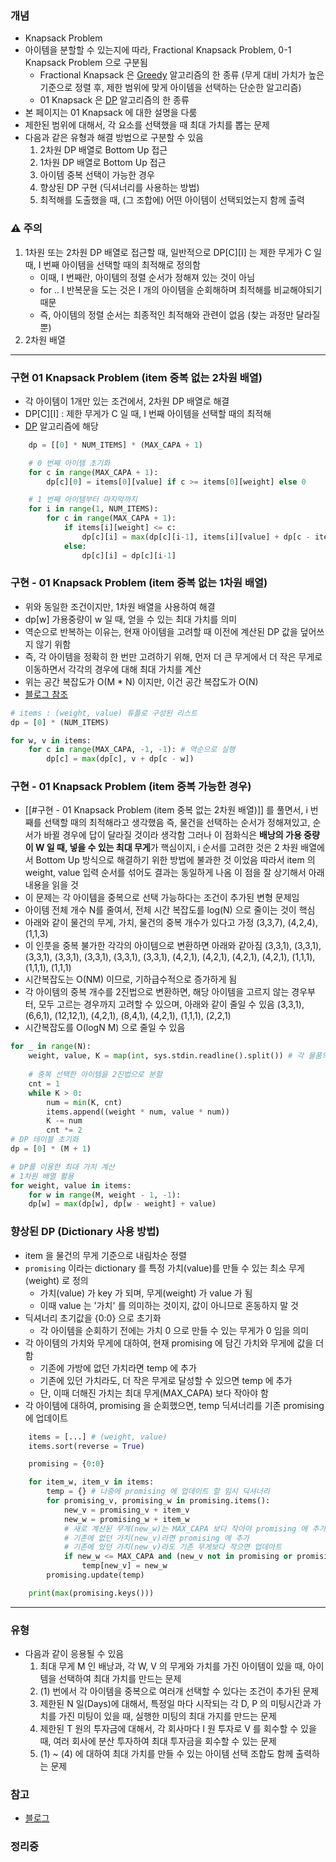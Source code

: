 ### 개념

* Knapsack Problem 
* 아이템을 분할할 수 있는지에 따라, Fractional Knapsack Problem, 0-1 Knapsack Problem 으로 구분됨
	* Fractional Knapsack 은  [Greedy](Greedy.md)  알고리즘의 한 종류 (무게 대비 가치가 높은 기준으로 정렬 후, 제한 범위에 맞게 아이템을 선택하는 단순한 알고리즘)
	* 01 Knapsack 은 [DP](./DP.md) 알고리즘의 한 종류
* 본 페이지는 01 Knapsack 에 대한 설명을 다룸
* 제한된 범위에 대해서, 각 요소를 선택했을 때 최대 가치를 뽑는 문제
* 다음과 같은 유형과 해결 방법으로 구분할 수 있음
	1. 2차원 DP 배열로 Bottom Up 접근
	2. 1차원 DP 배열로 Bottom Up 접근
	3. 아이템 중복 선택이 가능한 경우
	4. 향상된 DP 구현 (딕셔너리를 사용하는 방법)
	5. 최적해를 도출했을 때, (그 조합에) 어떤 아이템이 선택되었는지 함께 출력

### ⚠️ 주의

1.  1차원 또는 2차원 DP 배열로 접근할 때, 일반적으로 DP\[C\]\[I\] 는 제한 무게가 C  일 때, I 번째 아이템을 선택할 때의 최적해로 정의함
	   * 이때, I 번째란, 아이템의 정렬 순서가 정해져 있는 것이 아님
	   * for .. I 반복문을 도는 것은 I 개의 아이템을 순회해하며 최적해를 비교해야되기 때문
	   * 즉, 아이템의 정렬 순서는 최종적인 최적해와 관련이 없음 (찾는 과정만 달라질 뿐)
   2. 2차원 배열

---
### 구현 01 Knapsack Problem (item 중복 없는 2차원 배열)

* 각 아이템이 1개만 있는 조건에서, 2차원 DP 배열로 해결
* DP\[C\]\[I\] : 제한 무게가 C  일 때, I 번째 아이템을 선택할 때의 최적해
* [DP](DP.md) 알고리즘에 해당
```python
	dp = [[0] * NUM_ITEMS] * (MAX_CAPA + 1)

	# 0 번째 아이템 초기화
	for c in range(MAX_CAPA + 1):
		dp[c][0] = items[0][value] if c >= items[0][weight] else 0

	# 1 번째 아이템부터 마지막까지
	for i in range(1, NUM_ITEMS):
		for c in range(MAX_CAPA + 1):
			if items[i][weight] <= c:
				dp[c][i] = max(dp[c][i-1], items[i][value] + dp[c - items[i][weight]][i-1])
			else:
				dp[c][i] = dp[c][i-1]
```


### 구현 - 01 Knapsack Problem (item 중복 없는 1차원 배열)

* 위와 동일한 조건이지만, 1차원 배열을 사용하여 해결
* dp\[w\]
  가용중량이 w 일 때, 얻을 수 있는 최대 가치를 의미
* 역순으로 반복하는 이유는, 현재 아이템을 고려할 때 이전에 계산된 DP 값을 덮어쓰지 않기 위함
* 즉, 각 아이템을 정확히 한 번만 고려하기 위해, 먼저 더 큰 무게에서 더 작은 무게로 이동하면서 각각의 경우에 대해 최대 가치를 계산
* 위는 공간 복잡도가 O(M * N) 이지만, 이건 공간 복잡도가 O(N) 
* [블로그 참조](https://sdy-study.tistory.com/240)
```python
# items : (weight, value) 튜플로 구성된 리스트
dp = [0] * (NUM_ITEMS)

for w, v in items:
	for c in range(MAX_CAPA, -1, -1): # 역순으로 실행
		dp[c] = max(dp[c], v + dp[c - w])
```


### 구현 - 01 Knapsack Problem (item 중복 가능한 경우)

* [[#구현 - 01 Knapsack Problem (item 중복 없는 2차원 배열)]] 를 풀면서, i 번째를 선택할 때의 최적해라고 생각했음
  즉, 물건을 선택하는 순서가 정해져있고, 순서가 바뀔 경우에 답이 달라질 것이라 생각함
  그러나 이 점화식은 **배낭의 가용 중량이 W 일 때, 넣을 수 있는 최대 무게**가 핵심이지, i 순서를 고려한 것은 2 차원 배열에서 Bottom Up 방식으로 해결하기 위한 방법에 불과한 것 이었음
  따라서 item 의 weight, value 입력 순서를 섞어도 결과는 동일하게 나옴
  이 점을 잘 상기해서 아래 내용을 읽을 것
* 이 문제는 각 아이템을 중복으로 선택 가능하다는 조건이 추가된 변형 문제임
* 아이템 전체 개수 N를 줄여서, 전체 시간 복잡도를 log(N) 으로 줄이는 것이 핵심
* 아래와 같이 물건의 무게, 가치, 물건의 중복 개수가 있다고 가정
  (3,3,7), (4,2,4), (1,1,3)
* 이 인풋을 중복 불가한 각각의 아이템으로 변환하면 아래와 같아짐
  (3,3,1), (3,3,1), (3,3,1), (3,3,1), (3,3,1), (3,3,1), (3,3,1), (4,2,1), (4,2,1), (4,2,1), (4,2,1), (1,1,1), (1,1,1), (1,1,1)
* 시간복잡도는 O(NM) 이므로, 기하급수적으로 증가하게 됨
* 각 아이템의 중복 개수를 2진법으로 변환하면, 해당 아이템을 고르지 않는 경우부터, 모두 고르는 경우까지 고려할 수 있으며, 아래와 같이 줄일 수 있음
  (3,3,1), (6,6,1), (12,12,1), (4,2,1), (8,4,1), (4,2,1), (1,1,1), (2,2,1)
* 시간복잡도를 O(logN M) 으로 줄일 수 있음
```python  
for _ in range(N): 
	weight, value, K = map(int, sys.stdin.readline().split()) # 각 물품의 정보 
	
	# 중복 선택한 아이템을 2진법으로 분할
	cnt = 1 
	while K > 0: 
		num = min(K, cnt) 
		items.append((weight * num, value * num)) 
		K -= num 
		cnt *= 2 
# DP 테이블 초기화 
dp = [0] * (M + 1)

# DP를 이용한 최대 가치 계산 
# 1차원 배열 활용
for weight, value in items: 
	for w in range(M, weight - 1, -1): 
	dp[w] = max(dp[w], dp[w - weight] + value)
```



### 향상된 DP (Dictionary 사용 방법)

* item 을 물건의 무게 기준으로 내림차순 정렬
* `promising` 이라는 dictionary 를 특정 가치(value)를 만들 수 있는 최소 무게(weight) 로 정의
	* 가치(value) 가 key 가 되며, 무게(weight) 가 value 가 됨
	* 이때 value 는 '가치' 를 의미하는 것이지, 값이 아니므로 혼동하지 말 것
* 딕셔너리 초기값을 {0:0} 으로 초기화
	* 각 아이템을 순회하기 전에는 가치 0 으로 만들 수 있는 무게가 0 임을 의미
* 각 아이템의 가치와 무게에 대하여, 현재 promising 에 담긴 가치와 무게에 값을 더함
	* 기존에 가방에 없던 가치라면 temp 에 추가
	* 기존에 있던 가치라도, 더 작은 무게로 달성할 수 있으면 temp 에 추가
	* 단, 이때 더해진 가치는 최대 무게(MAX_CAPA) 보다 작아야 함
* 각 아이템에 대하여, promising 을 순회했으면, temp 딕셔너리를 기존 promising 에 업데이트

```python
	items = [...] # (weight, value)
	items.sort(reverse = True)

	promising = {0:0}

	for item_w, item_v in items:
		temp = {} # 나중에 promising 에 업데이트 할 임시 딕셔너리 
		for promising_v, promising_w in promising.items():
			new_v = promising_v + item_v
			new_w = promising_w + item_w
			# 새로 계산된 무게(new_w)는 MAX_CAPA 보다 작아야 promising 에 추가할 수 있음
			# 기존에 없던 가치(new_v)라면 promising 에 추가
			# 기존에 있던 가치(new_v)라도 기존 무게보다 작으면 업데아트
			if new_w <= MAX_CAPA and (new_v not in promising or promising[new_v] > new_w):
				temp[new_v] = new_w
		promising.update(temp)

	print(max(promising.keys()))
```


---
### 유형

* 다음과 같이 응용될 수 있음
	1. 최대 무게 M 인 배낭과, 각 W, V 의 무게와 가치를 가진 아이템이 있을 때, 아이템을 선택하여 최대 가치를 만드는 문제
	2. (1) 번에서 각 아이템을 중복으로 여러개 선택할 수 있다는 조건이 추가된 문제
	3. 제한된 N 일(Days)에 대해서, 특정일 마다 시작되는 각 D, P 의 미팅시간과 가치를 가진 미팅이 있을 때, 실행한 미팅의 최대 가지를 만드는 문제
	4. 제한된 T 원의 투자금에 대해서, 각 회사마다 I 원 투자로 V 를 회수할 수 있을 때, 여러 회사에 분산 투자하여 최대 투자금을 회수할 수 있는 문제
	5. (1) ~ (4) 에 대하여 최대 가치를 만들 수 있는 아이템 선택 조합도 함께 출력하는 문제

### 참고
* [블로그](https://howudong.tistory.com/106#article-1--%EB%B0%B0%EB%82%AD-%EC%95%8C%EA%B3%A0%EB%A6%AC%EC%A6%98%EC%9D%B4%EB%9E%80?)
### 정리중